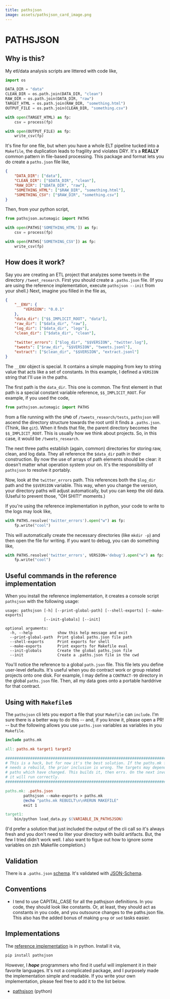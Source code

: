 ```yaml
---
title: pathsjson
image: assets/pathsjson_card_image.png
---
```


# PATHSJSON

## Why is this?

My etl/data analysis scripts are littered with code like,

```python
import os

DATA_DIR = "data"
CLEAN_DIR = os.path.join(DATA_DIR, "clean")
RAW_DIR = os.path.join(DATA_DIR, "raw")
TARGET_HTML = os.path.join(RAW_DIR, "something.html")
OUTPUT_FILE = os.path.join(CLEAN_DIR, "something.csv")

with open(TARGET_HTML) as fp:
    csv = process(fp)

with open(OUTPUT_FILE) as fp:
    write_csv(fp)
```

It's fine for one file, but when you have a whole ELT pipeline tucked
into a `Makefile`, the duplication leads to fragility and violates DRY.
It's a **REALLY** common pattern in file-based processing. This package
and format lets you do create a `paths.json` file like,

```json
{
    "DATA_DIR": ["data"],
    "CLEAN_DIR": ["$DATA_DIR", "clean"],
    "RAW_DIR": ["$DATA_DIR", "raw"],
    "SOMETHING_HTML": ["$RAW_DIR", "something.html"],
    "SOMETHING_CSV": ["$RAW_DIR", "something.csv"]
}
```

Then, from your python script,

```python
from pathsjson.automagic import PATHS

with open(PATHS['SOMETHING_HTML']) as fp:
    csv = process(fp)

with open(PATHS['SOMETHING_CSV']) as fp:
    write_csv(fp)
```

## How does it work?

Say you are creating an ETL project that analyzes some tweets in the
directory `/tweet_research`. First you should create a `.paths.json` file. 
(If you are using the reference implementation, execute `pathsjson --init`
from your shell.) Next, imagine you filled in the file as,

```json
{
    "__ENV": {
        "VERSION": "0.0.1"
    },
    "data_dir": ["$$_IMPLICIT_ROOT", "data"],
    "raw_dir": ["$data_dir", "raw"],
    "log_dir": ["$data_dir", "logs"],
    "clean_dir": ["$data_dir", "clean"],
    
    "twitter_errors": ["$log_dir", "$$VERSION", "twitter.log"],
    "tweets": ["$raw_dir", "$$VERSION", "tweets.jsonl"],
    "extract": ["$clean_dir", "$$VERSION", "extract.jsonl"]
}
```

The `__ENV` object is special. It contains a simple mapping from key to 
string value that acts like a set of constants. In this example, I defined a 
`VERSION` string that I'll use in the paths.

The first path is the `data_dir`. This one is common. The first element in that path is a special constant variable reference, `$$_IMPLICIT_ROOT`. For example, if you used the code,

```python
from pathsjson.automagic import PATHS
```
from a file running with the `$PWD` of `/tweets_research/tests`, `pathsjson` will ascend the directory structure towards the root until it finds a `.paths.json`. (Think, like `git`). When it finds that file, the parent directory becomes the `$$_IMPLICIT_ROOT`. This is usually how we think about projects. So, in this case, it would be `/tweets_research`.

The next three paths establish (again, common) directories for storing raw, clean, and log data. They all reference the `$data_dir` path in their construction. By now the use of arrays of path elements should be clear: it doesn't matter what operation system your on. It's the responsibility of `pathsjson` to resolve it portably.

Now, look at the `twitter_errors` path. This references both the `$log_dir` path and the `$$VERSION` variable. This way, when you change the version, your directory paths will adjust automatically, but you can keep the old data. (Useful to prevent those, "OH SHIT!" moments.)

If you're using the reference implementation in python, your code to write to the logs may look like,

```python
with PATHS.resolve('twitter_errors').open("w") as fp:
    fp.write("cool")
```

This will automatically create the necessary directories (like `mkdir -p`) and then open the file for writing. If you want to debug, you can do something like, 

```python
with PATHS.resolve('twitter_errors', VERSION='debug').open("w") as fp:
    fp.write("cool")
```

## Useful commands in the reference implementation

When you install the reference implementation, it creates a console script 
`pathsjson` with the following usage:

```
usage: pathsjson [-h] [--print-global-path] [--shell-exports] [--make-exports]
                 [--init-globals] [--init]

optional arguments:
  -h, --help           show this help message and exit
  --print-global-path  Print global paths.json file path
  --shell-exports      Print exports for shell
  --make-exports       Print exports for Makefile eval
  --init-globals       Create the global paths.json file
  --init               Create a .paths.json file in the cwd
```

You'll notice the reference to a global `path.json` file. This file lets 
you define user-level defaults. It's useful when you do contract work or 
group related projects onto one disk. For example, I may define a 
`CONTRACT-99` directory in the global `paths.json` file. Then, all my 
data goes onto a portable harddrive for that contract. 

## Using with `Makefile`s

The `pathsjson` cli lets you export a file that your `Makefile` can `include`.
I'm sure there is a better way to do this -- and, if you know it, please 
open a PR! -- but the following allows you use `paths.json` variables as
variables in you `Makefile`.

```Makefile
include paths.mk

all: paths.mk target1 target2

###############################################################################
# This is a hack, but for now it's the best solution. If the paths.mk file
# needs a rebuild, the prior inclusion is wrong. The targets may depend on 
# paths which have changed. This builds it, then errs. On the next invocation, 
# it will run correctly.
###############################################################################

paths.mk: .paths.json
        pathsjson --make-exports > paths.mk
        @echo "paths.mk REBUILT\n\nRERUN MAKEFILE"
        exit 1

target1:
    bin/python load_data.py $(VARIABLE_IN_PATHSJSON)
```

(I'd prefer a solution that just included the output of the cli call so it's
always fresh and you don't need to liter your directory with build artifacts.
But, the few I tried didn't work well. I also want to figue out how to ignore
some variables on zsh Makefile completion.)

## Validation

There is a `.paths.json` 
[schema](http://pathsjson.falsifiable.com/schema.json#). 
It's validated with [JSON-Schema](http://json-schema.org/).

## Conventions

- I tend to use CAPITAL_CASE for all the pathsjson definitions. In you code, 
  they should look like constants. Or, at least, they should act as constants 
  in you code, and you outsource changes to the paths.json file. This also has 
  the added bonus of making `grep` or `sed` tasks easier. 

## Implementations

The [reference implementation](https://github.com/jbn/pathsjson) is in python.
Install it via, 

```sh
pip install pathsjson
```

However, I ***hope*** programmers who find it useful will implement it in 
their favorite languages. It's not a complicated package, and I purposely made
the implementation simple and readable. If you write your own implementation,
please feel free to add it to the list below.

- [pathsjson](https://github.com/jbn/pathsjson) (python)
